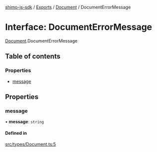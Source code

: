 [shimo-js-sdk](../README.md) / [Exports](../modules.md) / [Document](../modules/Document.md) / DocumentErrorMessage

# Interface: DocumentErrorMessage

[Document](../modules/Document.md).DocumentErrorMessage

## Table of contents

### Properties

- [message](Document.DocumentErrorMessage.md#message)

## Properties

### message

• **message**: `string`

#### Defined in

[src/types/Document.ts:5](https://github.com/shimohq/shimo-js-sdk/blob/f17c766/src/types/Document.ts#L5)
